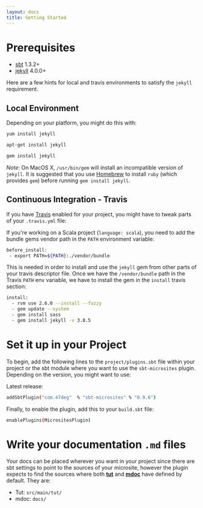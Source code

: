 ```yaml
---
layout: docs
title: Getting Started
---
```


# Prerequisites

* [sbt](http://www.scala-sbt.org/) 1.3.2+
* [jekyll](https://jekyllrb.com/) 4.0.0+

Here are a few hints for local and travis environments to satisfy the `jekyll` requirement.

## Local Environment

Depending on your platform, you might do this with:

```bash
yum install jekyll

apt-get install jekyll

gem install jekyll
```

*Note*: On MacOS X, `/usr/bin/gem` will install an incompatible version of `jekyll`. It is suggested that you use [Homebrew](https://brew.sh/) to install `ruby` (which provides `gem`) before running `gem install jekyll`.

## Continuous Integration - Travis

If you have [Travis](https://travis-ci.org/) enabled for your project, you might have to tweak parts of your `.travis.yml` file:

If you're working on a Scala project (`language: scala`), you need to add the bundle gems vendor path in the `PATH` environment variable:

```bash
before_install:
 - export PATH=${PATH}:./vendor/bundle
```

This is needed in order to install and use the `jekyll` gem from other parts of your travis descriptor file. Once we have the `/vendor/bundle` path in the Travis `PATH` env variable, we have to install the gem in the `install` travis section:

```bash
install:
  - rvm use 2.6.0 --install --fuzzy
  - gem update --system
  - gem install sass
  - gem install jekyll -v 3.8.5
```

# Set it up in your Project

To begin, add the following lines to the `project/plugins.sbt` file within your project or the sbt module where you want to use the `sbt-microsites` plugin. Depending on the version, you might want to use:

Latest release:

[comment]: # (Start Replace)

```bash
addSbtPlugin("com.47deg"  % "sbt-microsites" % "0.9.6")
```

[comment]: # (End Replace)

Finally, to enable the plugin, add this to your `build.sbt` file:
```bash
enablePlugins(MicrositesPlugin)
```

# Write your documentation `.md` files

Your docs can be placed wherever you want in your project since there are sbt settings to point to the sources of your microsite, however the plugin expects to find the sources where both [**tut**](https://github.com/tpolecat/tut) and [**mdoc**](https://github.com/scalameta/mdoc) have defined by default. They are:

- Tut: `src/main/tut/`
- mdoc: `docs/`
